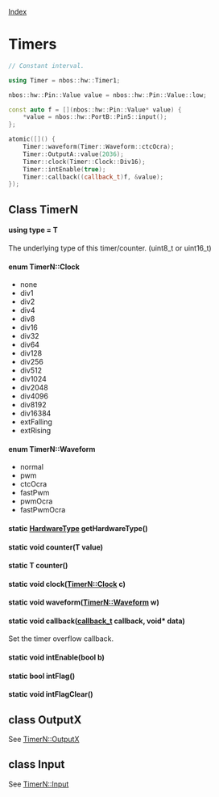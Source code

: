 [Index](../../index.hpp.md#index)

# Timers

```c++
// Constant interval.

using Timer = nbos::hw::Timer1;

nbos::hw::Pin::Value value = nbos::hw::Pin::Value::low;

const auto f = [](nbos::hw::Pin::Value* value) {
    *value = nbos::hw::PortB::Pin5::input();
};

atomic([]() {
    Timer::waveform(Timer::Waveform::ctcOcra);
    Timer::OutputA::value(2036);
    Timer::clock(Timer::Clock::Div16);
    Timer::intEnable(true);
    Timer::callback((callback_t)f, &value);
});
```

## Class TimerN

#### using type = T
The underlying type of this timer/counter. (uint8_t or uint16_t)

#### enum TimerN::Clock
* none
* div1
* div2
* div4
* div8
* div16
* div32
* div64
* div128
* div256
* div512
* div1024
* div2048
* div4096
* div8192
* div16384
* extFalling
* extRising

#### enum TimerN::Waveform
* normal
* pwm
* ctcOcra
* fastPwm
* pwmOcra
* fastPwmOcra

#### static [HardwareType](hardwaretype.hpp.md#enum-hardwaretype) getHardwareType()

#### static void counter(T value)

#### static T counter()

#### static void clock([TimerN::Clock](timer.hpp.md#enum-timernclock) c)

#### static void waveform([TimerN::Waveform](timer.hpp.md#enum-timernwaveform) w)

#### static void callback([callback_t](../type.hpp.md#callbackt--void-void) callback, void\* data)
Set the timer overflow callback.

#### static void intEnable(bool b)

#### static bool intFlag()

#### static void intFlagClear()

## class OutputX
See [TimerN::OutputX](output.hpp.md#class-timernoutputx)

## class Input
See [TimerN::Input](input.hpp.md#class-timerninput)
